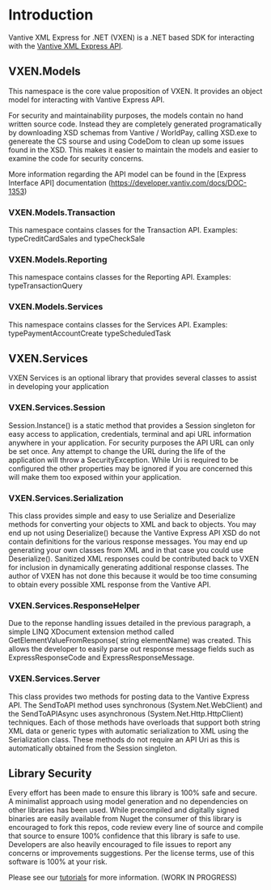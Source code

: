 # Introduction 
Vantive XML Express for .NET (VXEN) is a .NET based SDK for interacting with the [Vantive XML Express API](https://developer.vantiv.com/community/enterprise/blog/2016/05/11/getting-started-with-vantivs-express-api).

## VXEN.Models   

This namespace is the core value proposition of VXEN.  It provides an object model for interacting with Vantive Express API.

For security and maintainability purposes, the models contain no hand written source code. Instead they are completely generated programatically by downloading XSD schemas from Vantive / WorldPay,  calling XSD.exe to genereate the CS sourse and using CodeDom  to clean up some issues found in the XSD.   This makes it easier to maintain the models and easier to examine the code for security concerns.

More information regarding the API model can be found in the [Express Interface API] documentation
(https://developer.vantiv.com/docs/DOC-1353)

### VXEN.Models.Transaction

This namespace contains classes for the Transaction API.  Examples: typeCreditCardSales and typeCheckSale

### VXEN.Models.Reporting

This namespace contains classes for the Reporting API.  Examples: typeTransactionQuery

### VXEN.Models.Services

This namespace contains classes for the Services API.  Examples: typePaymentAccountCreate typeScheduledTask

## VXEN.Services

VXEN Services is an optional library that provides several classes to assist in developing your application

### VXEN.Services.Session 

Session.Instance() is a static method that provides a Session singleton for easy access to application, credentials, terminal and api URL information anywhere in your application. For security purposes the API URL can only be set once.   Any attempt to change the URL during the life of the application will throw a SecurityException.  While Uri is required to be configured the other properties may be ignored if you are concerned this will make them too exposed within your application.

### VXEN.Services.Serialization

This class provides simple and easy to use Serialize<T> and Deserialize<T> methods for converting your objects to XML and back to objects.   You may end up not using Deserialize<T>() because the Vantive Express API XSD do not contain definitions for the various response messages.    You may end up generating your own classes from XML and in that case you could use Deserialize<T>().  Sanitized XML responses could be contributed back to VXEN for inclusion in dynamically generating additional response classes.    The author of VXEN has not done this because it would be too time consuming  to obtain every possible XML response from the Vantive API.

### VXEN.Services.ResponseHelper

Due to the reponse handling issues detailed in the previous paragraph, a simple LINQ XDocument extension method called GetElementValueFromResponse( string elementName)  was created.  This allows the developer to easily parse out response message fields such as ExpressResponseCode  and ExpressResponseMessage.  

### VXEN.Services.Server

This class provides two methods for posting data to the Vantive Express API.  The SendToAPI method uses synchronous  (System.Net.WebClient) and the SendToAPIAsync uses asynchronous (System.Net.Http.HttpClient) techniques.   Each of those methods have overloads that support both string XML data or <T> generic types with automatic serialization to XML using the Serialization class.     These methods do not require an API Uri as this is automatically obtained from the Session singleton.

## Library Security

Every effort has been made to ensure this library is 100% safe and secure.   A minimalist approach using model generation and no dependencies on other libraries has been used.   While precompiled and digitally signed binaries are easily available from Nuget the consumer of this library is encouraged  to fork this repos, code review every line of source and compile that source to ensure 100% confidence that this library is safe to use.    Developers are also heavily encouraged to file issues to report any concerns or improvements suggestions.    Per the license terms,  use of this software is 100% at your risk. 

Please see our [tutorials](https://github.com/iswix-llc/vxen-tutorials) for more information. (WORK IN PROGRESS)

